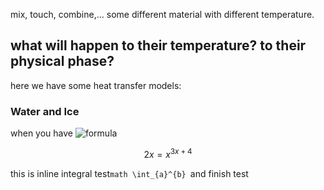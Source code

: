 mix, touch, combine,... some different material with different temperature.
## what will happen to their temperature? to their physical phase?

here we have some heat transfer models:

### Water and Ice

when you have ![formula](<img src="https://latex.codecogs.com/svg.image?\inline&space;m" title="\inline m" />)       

```math
2x = x^{3x +4}
```
this is inline integral test```math
\int_{a}^{b}
                            ```and finish test

